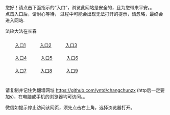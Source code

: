 您好！请点击下面指示的“入口”，浏览此网站是安全的，且为您带来平安。。 <br/>
点击入口后，请耐心等待， 过程中可能会出现无法打开的提示，请忽略，最终会进入网站. </br>

法轮大法在长春<br/>
<div style="padding:10px"><a style="margin:20px" target="_blank" href="https://dcpweqp99f5gx.cloudfront.net/2Qpsp?vlzefhg" id="ccLink1" rel="nofollow">入口1</a> <a target="_blank" style="margin:20px" href="https://dkymfvdluezdp.cloudfront.net/2Qpsp?xwfko" id="ccLink2" rel="nofollow">入口2</a> <a style="margin:20px" target="_blank" href="https://d1uwornd9i0qn1.cloudfront.net/2Qpsp?ucrewusa" id="ccLink3" rel="nofollow">入口3</a></div>

<div style="padding:10px" ><a style="margin:20px" target="_blank" href="https://dcpweqp99f5gx.cloudfront.net/2Qpsp?vlzefhg" id="ccLink4" rel="nofollow">入口4</a> <a style="margin:20px" href="https://dkymfvdluezdp.cloudfront.net/2Qpsp?xwfko" target="_blank" id="ccLink5" rel="nofollow">入口5</a> <a style="margin:20px" href="https://d1uwornd9i0qn1.cloudfront.net/2Qpsp?ucrewusa" target="_blank" id="ccLink6" rel="nofollow">入口6</a></div>

<div style="padding:10px"><a style="margin:20px" target="_blank" href="https://dcpweqp99f5gx.cloudfront.net/2Qpsp?vlzefhg" id="ccLink7" rel="nofollow">入口7</a> <a style="margin:20px" href="https://dkymfvdluezdp.cloudfront.net/2Qpsp?xwfko" target="_blank" id="ccLink8" rel="nofollow">入口8</a> <a style="margin:20px" target="_blank" href="https://d1uwornd9i0qn1.cloudfront.net/2Qpsp?ucrewusa" id="ccLink9" rel="nofollow">入口9</a></div>

<br/>



请复制并记住免翻墙网址 https://github.com/yntd/changchunzx (http后一定要加s)，在电脑或手机的浏览器均可访问。。<br/>

微信如提示停止访问该网页，须先点击右上角，选择浏览器打开。
